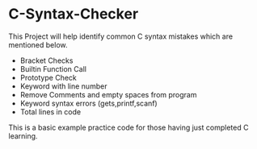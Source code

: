 # C-Syntax-Checker

This Project will help identify common C syntax mistakes which are mentioned below.
 - Bracket Checks
 - Builtin Function Call
 - Prototype Check
 - Keyword with line number
 - Remove Comments and empty spaces from program
 - Keyword syntax errors (gets,printf,scanf)
 - Total lines in code
 
This is a basic example practice code for those having just completed C learning.
 
